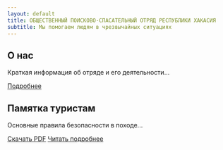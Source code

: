 ```yaml
---
layout: default
title: ОБЩЕСТВЕННЫЙ ПОИСКОВО-СПАСАТЕЛЬНЫЙ ОТРЯД РЕСПУБЛИКИ ХАКАСИЯ
subtitle: Мы помогаем людям в чрезвычайных ситуациях
---
```


<section class="about-preview py-12 px-4 max-w-7xl mx-auto" id="about">
  <h2 class="text-3xl font-semibold text-center mb-6">О нас</h2>
  <p class="text-lg text-center mb-8">
    Краткая информация об отряде и его деятельности...
  </p>
  <div class="text-center">
    <a href="/about/" class="button">Подробнее</a>
  </div>
</section>

<section class="guide-preview bg-gray-50 py-12 px-4" id="guide">
  <div class="max-w-7xl mx-auto">
    <h2 class="text-3xl font-semibold text-center mb-6">Памятка туристам</h2>
    <p class="text-lg text-center mb-8">
      Основные правила безопасности в походе...
    </p>
    <div class="flex justify-center gap-4">
      <a href="/assets/docs/tourist-guide.pdf" class="button">Скачать PDF</a>
      <a href="/guide/" class="button">Читать подробнее</a>
    </div>
  </div>
</section>
